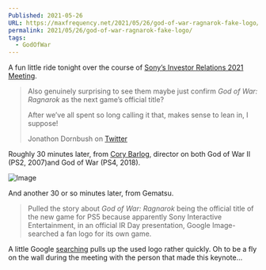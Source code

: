 ```yaml
---
Published: 2021-05-26
URL: https://maxfrequency.net/2021/05/26/god-of-war-ragnarok-fake-logo/
permalink: 2021/05/26/god-of-war-ragnarok-fake-logo/
tags:
  - GodOfWar
---
```

A fun little ride tonight over the course of [Sony’s Investor Relations 2021 Meeting](https://www.sony.com/en/SonyInfo/IR/library/presen/irday/pdf/2021/GNS_E.pdf).

> Also genuinely surprising to see them maybe just confirm *God of War: Ragnarok* as the next game’s official title?
> 
> After we’ve all spent so long calling it that, makes sense to lean in, I suppose!
> 
> Jonathon Dornbush on [Twitter](https://twitter.com/jmdornbush/status/1397690881285660677)

Roughly 30 minutes later, from [Cory Barlog](https://twitter.com/corybarlog/status/1397698404268929024), director on both God of War II (PS2, 2007)and God of War (PS4, 2018).

![Image](https://media.giphy.com/media/TJawtKM6OCKkvwCIqX/giphy.gif)

And another 30 or so minutes later, from Gematsu.

> Pulled the story about *God of War: Ragnarok* being the official title of the new game for PS5 because apparently Sony Interactive Entertainment, in an official IR Day presentation, Google Image-searched a fan logo for its own game.

A little Google [searching](https://www.google.com/search?q=god+of+war+ragnarok) pulls up the used logo rather quickly. Oh to be a fly on the wall during the meeting with the person that made this keynote…